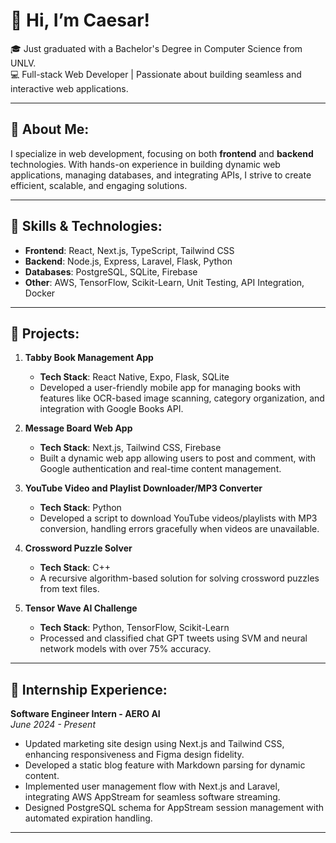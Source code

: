 # 👋 Hi, I’m Caesar!  
🎓 Just graduated with a Bachelor's Degree in Computer Science from UNLV.  
💻 Full-stack Web Developer | Passionate about building seamless and interactive web applications.

---

## 🚀 About Me:  
I specialize in web development, focusing on both **frontend** and **backend** technologies. With hands-on experience in building dynamic web applications, managing databases, and integrating APIs, I strive to create efficient, scalable, and engaging solutions.

---

## 🌱 Skills & Technologies:  
- **Frontend**: React, Next.js, TypeScript, Tailwind CSS  
- **Backend**: Node.js, Express, Laravel, Flask, Python  
- **Databases**: PostgreSQL, SQLite, Firebase  
- **Other**: AWS, TensorFlow, Scikit-Learn, Unit Testing, API Integration, Docker

---

## 🎯 Projects:

1. **Tabby Book Management App**  
   - **Tech Stack**: React Native, Expo, Flask, SQLite  
   - Developed a user-friendly mobile app for managing books with features like OCR-based image scanning, category organization, and integration with Google Books API.

2. **Message Board Web App**  
   - **Tech Stack**: Next.js, Tailwind CSS, Firebase  
   - Built a dynamic web app allowing users to post and comment, with Google authentication and real-time content management.

3. **YouTube Video and Playlist Downloader/MP3 Converter**  
   - **Tech Stack**: Python  
   - Developed a script to download YouTube videos/playlists with MP3 conversion, handling errors gracefully when videos are unavailable.

4. **Crossword Puzzle Solver**  
   - **Tech Stack**: C++  
   - A recursive algorithm-based solution for solving crossword puzzles from text files.

5. **Tensor Wave AI Challenge**  
   - **Tech Stack**: Python, TensorFlow, Scikit-Learn  
   - Processed and classified chat GPT tweets using SVM and neural network models with over 75% accuracy.

---

## 🎯 Internship Experience:

**Software Engineer Intern - AERO AI**  
*June 2024 - Present*  
- Updated marketing site design using Next.js and Tailwind CSS, enhancing responsiveness and Figma design fidelity.  
- Developed a static blog feature with Markdown parsing for dynamic content.  
- Implemented user management flow with Next.js and Laravel, integrating AWS AppStream for seamless software streaming.  
- Designed PostgreSQL schema for AppStream session management with automated expiration handling.  


---

<!---
CaesarSaladx/CaesarSaladx is a ✨ special ✨ repository because its `README.md` (this file) appears on your GitHub profile.
You can click the Preview link to take a look at your changes.
--->
